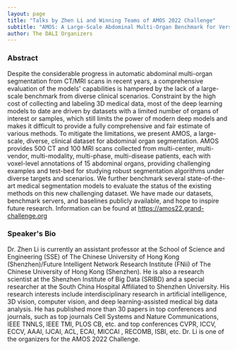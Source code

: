 ```yaml
---
layout: page
title: "Talks by Zhen Li and Winning Teams of AMOS 2022 Challenge"
subtitle: "AMOS: A Large-Scale Abdominal Multi-Organ Benchmark for Versatile Medical Image Segmentation"
author: The DALI Organizers
---
```


### Abstract

Despite the considerable progress in automatic abdominal multi-organ segmentation from CT/MRI scans in recent years, a comprehensive evaluation of the models' capabilities is hampered by the lack of a large-scale benchmark from diverse clinical scenarios. Constraint by the high cost of collecting and labeling 3D medical data, most of the deep learning models to date are driven by datasets with a limited number of organs of interest or samples, which still limits the power of modern deep models and makes it difficult to provide a fully comprehensive and fair estimate of various methods. To mitigate the limitations, we present AMOS, a large-scale, diverse, clinical dataset for abdominal organ segmentation. AMOS provides 500 CT and 100 MRI scans collected from multi-center, multi-vendor, multi-modality, multi-phase, multi-disease patients, each with voxel-level annotations of 15 abdominal organs, providing challenging examples and test-bed for studying robust segmentation algorithms under diverse targets and scenarios. We further benchmark several state-of-the-art medical segmentation models to evaluate the status of the existing methods on this new challenging dataset. We have made our datasets, benchmark servers, and baselines publicly available, and hope to inspire future research. Information can be found at https://amos22.grand-challenge.org


### Speaker's Bio

Dr. Zhen Li is currently an assistant professor at the School of Science and Engineering (SSE) of The Chinese University of Hong Kong (Shenzhen)/Future Intelligent Network Research Institute (FNii) of The Chinese University of Hong Kong (Shenzhen). He is also a research scientist at the Shenzhen Institute of Big Data (SRIBD) and a special researcher at the South China Hospital Affiliated to Shenzhen University. His research interests include interdisciplinary research in artificial intelligence, 3D vision, computer vision, and deep learning-assisted medical big data analysis. He has published more than 30 papers in top conferences and journals, such as top journals Cell Systems and Nature Communications, IEEE TNNLS, IEEE TMI, PLOS CB, etc. and top conferences CVPR, ICCV, ECCV, AAAI, IJCAI, ACL, ECAI, MICCAI , RECOMB, ISBI, etc.  Dr. Li is one of the organizers for the AMOS 2022 Challenge. 
